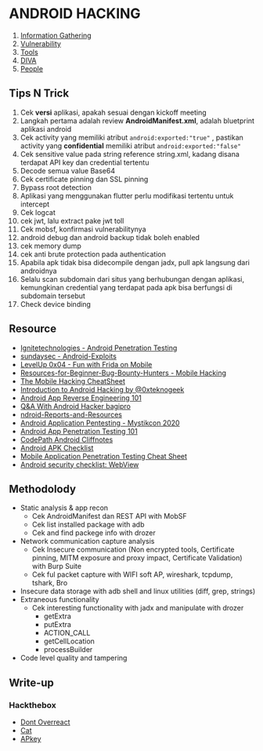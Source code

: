 # ANDROID HACKING

1. [Information Gathering](https://github.com/acvn/catngul/blob/master/androsec/info-gathering.md)
2. [Vulnerability](https://github.com/acvn/catngul/blob/master/androsec/android-vuln.md)
3. [Tools](https://github.com/acvn/catngul/blob/master/androsec/android-tools.md)
4. [DIVA](https://github.com/acvn/catngul/blob/master/androsec/diva.md)
5. [People](https://github.com/acvn/catngul/blob/master/androsec/people.md)

## Tips N Trick
1. Cek __versi__ aplikasi, apakah sesuai dengan kickoff meeting
2. Langkah pertama adalah review __AndroidManifest.xml__, adalah bluetprint aplikasi android
3. Cek activity yang memiliki atribut `android:exported:"true"` , pastikan activity yang __confidential__ memiliki atribut `android:exported:"false"`
4. Cek sensitive value pada string reference string.xml, kadang disana terdapat API key dan credential tertentu
5. Decode semua value Base64
6. Cek certificate pinning dan SSL pinning
7. Bypass root detection
8. Aplikasi yang menggunakan flutter perlu modifikasi tertentu untuk intercept
9. Cek logcat
10. cek jwt, lalu extract pake jwt toll
11. Cek mobsf, konfirmasi vulnerabilitynya
12. android debug dan android backup tidak boleh enabled
13. cek memory dump
14. cek anti brute protection pada authentication
15. Apabila apk tidak bisa didecompile dengan jadx, pull apk langsung dari androidnya
16. Selalu scan subdomain dari situs yang berhubungan dengan aplikasi, kemungkinan credential yang terdapat pada apk bisa berfungsi di subdomain tersebut
17. Check device binding

## Resource
- [Ignitetechnologies - Android Penetration Testing](https://github.com/Ignitetechnologies/Android-Penetration-Testing)
- [sundaysec - Android-Exploits](https://github.com/sundaysec/Android-Exploits)
- [LevelUp 0x04 - Fun with Frida on Mobile](https://www.youtube.com/watch?v=dqA38-1UMxI)
- [Resources-for-Beginner-Bug-Bounty-Hunters - Mobile Hacking](https://github.com/nahamsec/Resources-for-Beginner-Bug-Bounty-Hunters/blob/master/assets/mobile.md)
- [The Mobile Hacking CheatSheet](https://github.com/randorisec/MobileHackingCheatSheet)
- [Introduction to Android Hacking by @0xteknogeek](https://www.hackerone.com/blog/androidhackingmonth-intro-to-android-hacking)
- [Android App Reverse Engineering 101](https://www.ragingrock.com/AndroidAppRE/)
- [Q&A With Android Hacker bagipro](https://www.hackerone.com/blog/AndroidHackingMonth-qa-with-bagipro)
- [ndroid-Reports-and-Resources](https://github.com/B3nac/Android-Reports-and-Resources)
- [Android Application Pentesting - Mystikcon 2020](https://www.youtube.com/watch?v=NrxTBcjAL8A)
- [Android App Penetration Testing 101](https://www.youtube.com/watch?v=2uwhrfXCl4I)
- [CodePath Android Cliffnotes](https://guides.codepath.com/android)
- [Android APK Checklist](https://book.hacktricks.xyz/mobile-apps-pentesting)
- [Mobile Application Penetration Testing Cheat Sheet](https://github.com/tanprathan/MobileApp-Pentest-Cheatsheet)
- [Android security checklist: WebView](https://blog.oversecured.com/Android-security-checklist-webview/)

## Methodolody
- Static analysis & app recon 
  - Cek AndroidManifest dan REST API with MobSF
  - Cek list installed package with adb
  - Cek and find packege info with drozer
- Network communication capture analysis
  - Cek Insecure communication (Non encrypted tools, Certificate pinning, MITM exposure and proxy impact, Certificate Validation) with Burp Suite
  - Cek ful packet capture with WIFI soft AP, wireshark, tcpdump, tshark, Bro
- Insecure data storage with adb shell and linux utilities (diff, grep, strings)
- Extraneous functionality
  - Cek interesting functionality with jadx and manipulate with drozer
    - getExtra
    - putExtra
    - ACTION_CALL
    - getCellLocation
    - processBuilder
 - Code level quality and tampering

## Write-up
### Hackthebox
- [Dont Overreact](https://rfmirror.com/Thread-Tutorial-Don-t-Overreact-Mobile)
- [Cat](https://infosecwriteups.com/extract-an-android-backup-file-96172efd4d86)
- [APkey](https://acvn.github.io/write-ups/APKey.html)



